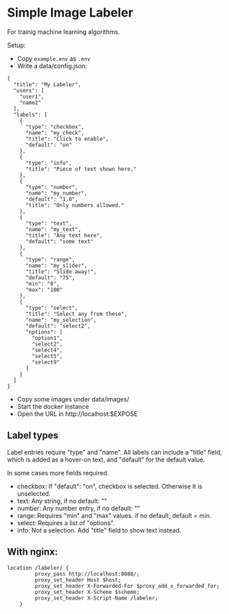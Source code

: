 # Simple Image Labeler

For trainig machine learning algorithms.

Setup:

- Copy `example.env` as `.env`
- Write a data/config.json:

```
{
  "title": "My Labeler",
  "users": [
    "user1",
    "name2"
  ],
  "labels": [
    {
      "type": "checkbox",
      "name": "my_check",
      "title": "Click to enable",
      "default": "on"
    },
    {
      "type": "info",
      "title": "Piece of text shown here."
    },
    {
      "type": "number",
      "name": "my_number",
      "default": "1.0",
      "title": "Only numbers allowed."
    },
    {
      "type": "text",
      "name": "my_text",
      "title": "Any text here",
      "default": "some text"
    },
    {
      "type": "range",
      "name": "my_slider",
      "title": "Slide away!",
      "default": "75",
      "min": "0",
      "max": "100"
    },
    {
      "type": "select",
      "title": "Select any from these",
      "name": "my_selection",
      "default": "select2",
      "options": [
        "option1",
        "select2",
        "select4",
        "select5",
        "select9"
      ]
    }
  ]
}

```
- Copy some images under  data/images/
- Start the docker instance
- Open the URL in http://localhost:$EXPOSE

## Label types

Label entries require "type" and "name". All labels can include
a "title" field, which is added as a hover-on text, and "default" for
the default value.

In some cases more fields required.

- checkbox: If "default": "on", checkbox is selected. Otherwise it is unselected.
- text: Any string, if no default: ""
- number: Any number entry, if no default: ""
- range: Requires  "min" and "max" values. if no default, default = min.
- select: Requires a list of "options".
- info: Not a selection. Add "title" field to show text instead.

## With nginx:

```
location /labeler/ {
         proxy_pass http://localhost:8088/;
         proxy_set_header Host $host;
         proxy_set_header X-Forwarded-For $proxy_add_x_forwarded_for;
         proxy_set_header X-Scheme $scheme;
         proxy_set_header X-Script-Name /labeler;
    }
```
